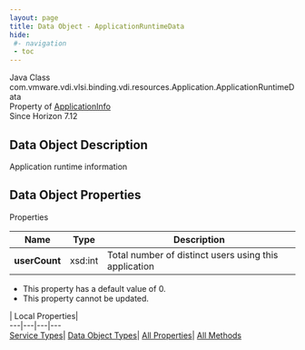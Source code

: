 ```yaml
---
layout: page
title: Data Object - ApplicationRuntimeData
hide:
 #- navigation
 - toc
---
```






Java Class
    com.vmware.vdi.vlsi.binding.vdi.resources.Application.ApplicationRuntimeData  
Property of
     [ApplicationInfo](vdi.resources.Application.ApplicationInfo.md#field_detail)  
Since 
    Horizon 7.12

## Data Object Description 

Application runtime information 

## Data Object Properties

Properties

Name |  Type |  Description   
---|---|---  
**userCount**|  xsd:int|  Total number of distinct users using this application   


  * This property has a default value of 0.
 * This property cannot be updated.

  
  
  
 | Local Properties|   
---|---|---|---  
[Service Types](index-mo_types.md)| [Data Object Types](index-do_types.md)| [All Properties](index-properties.md)| [All Methods](index-methods.md)  
  
  

